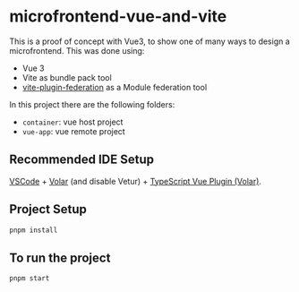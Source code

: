 # microfrontend-vue-and-vite

This is a proof of concept with Vue3, to show one of many ways to design a microfrontend. This was done using:

- Vue 3
- Vite as bundle pack tool
- [vite-plugin-federation](https://github.com/originjs/vite-plugin-federation) as a Module federation tool

In this project there are the following folders:

- `container`: vue host project
- `vue-app`: vue remote project

## Recommended IDE Setup

[VSCode](https://code.visualstudio.com/) + [Volar](https://marketplace.visualstudio.com/items?itemName=Vue.volar) (and disable Vetur) + [TypeScript Vue Plugin (Volar)](https://marketplace.visualstudio.com/items?itemName=Vue.vscode-typescript-vue-plugin).

## Project Setup

```sh
pnpm install
```

## To run the project

```sh
pnpm start
```
